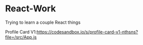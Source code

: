 # React-Work

Trying to learn a couple React things

Profile Card V1:https://codesandbox.io/s/profile-card-v1-nthsns?file=/src/App.js
